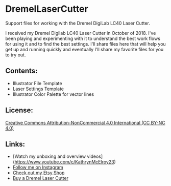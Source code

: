# DremelLaserCutter
Support files for working with the Dremel DigiLab LC40 Laser Cutter.

I received my Dremel Digilab LC40 Laser Cutter in October of 2018. I've been playing and experimenting with it to understand the best work flows for using it and to find the best settings. I'll share files here that will help you get up and running quickly and eventually I'll share my favorite files for you to try out. 

## Contents:
* Illustrator File Template
* Laser Settings Template
* Illustrator Color Palette for vector lines

## License: 
[Creative Commons Attribution-NonCommercial 4.0 International (CC BY-NC 4.0)](https://creativecommons.org/licenses/by-nc/4.0/)

## Links:
* [Watch my unboxing and overview videos] (https://www.youtube.com/c/KathrynMcElroy23) 
* [Follow me on Instagram](https://instagram.com/kathrynmakes)
* [Check out my Etsy Shop](https://www.etsy.com/shop/kathrynmcelroy)
* [Buy a Dremel Laser Cutter](https://shop.dremel.com/laser-cutter/)
